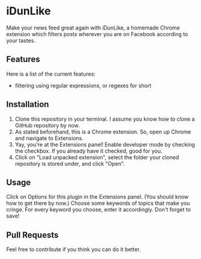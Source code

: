 # iDunLike
Make your news feed great again with iDunLike, a homemade Chrome extension which filters posts wherever you are on Facebook according to your tastes.

## Features
Here is a list of the current features:
* filtering using regular expressions, or regexes for short

## Installation
1. Clone this repository in your terminal. I assume you know how to clone a GitHub repository by now.
2. As stated beforehand, this is a Chrome extension. So, open up Chrome and navigate to Extensions.
3. Yay, you're at the Extensions panel! Enable developer mode by checking the checkbox. If you already have it checked, good for you.
4. Click on "Load unpacked extension", select the folder your cloned repository is stored under, and click "Open".

## Usage
Click on Options for this plugin in the Extensions panel. \(You should know how to get there by now.\) Choose some keywords of topics that make you cringe. For every keyword you choose, enter it accordingly. Don't forget to save!

## Pull Requests
Feel free to contribute if you think you can do it better.
